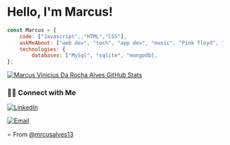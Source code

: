 # Hello, I'm Marcus!

```javascript
const Marcus = {
    code: ["Javascript",,"HTML","CSS"],
    askMeAbout: ["web dev", "tech", "app dev", "music", "Pink floyd", "Angra"],
    technologies: {
        databases: ["MySql", "sqlite", "mongodb],
};
```
[![Marcus Vinicius Da Rocha Alves GitHub Stats](https://github-readme-stats.vercel.app/api?username=marcusalves13&show_icons=true&count_private=true)](https://github.com/marcusalves13)


<h3> 🤝🏻 Connect with Me </h3>

<p align="center">
  
<a href="https://www.linkedin.com/in/marcus-alves-050036205/" target="_blank"><img alt="LinkedIn" src="https://img.shields.io/badge/LinkedIn-@marcus-alves-blue?style=flat&logo=linkedin"></a>

<a href="mailto:marcusv.alves076@gmail.com"><img alt="Email" src="https://img.shields.io/badge/Email-marcusv.alves076@gmail.com-blue?style=flat&logo=gmail"></a>
</p>


⭐ From [@mrcusalves13](https://github.com/marcusalves13)

